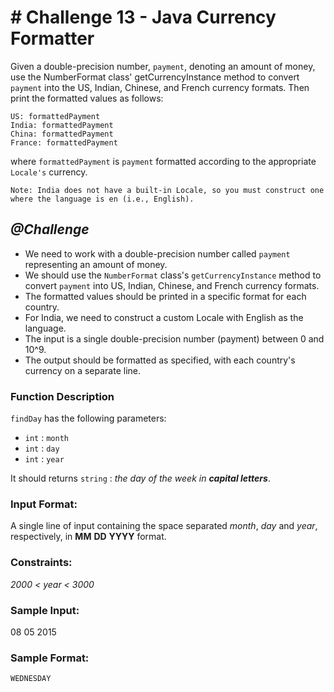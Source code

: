 # # Challenge 13 - Java Currency Formatter

Given a double-precision number, `payment`, denoting an amount of money, use the NumberFormat class' getCurrencyInstance method to convert `payment` into the US, Indian, Chinese, and French currency formats. Then print the formatted values as follows:

    US: formattedPayment
    India: formattedPayment
    China: formattedPayment
    France: formattedPayment

where `formattedPayment` is `payment` formatted according to the appropriate `Locale's` currency.


    Note: India does not have a built-in Locale, so you must construct one where the language is en (i.e., English).

## *@Challenge*
* We need to work with a double-precision number called `payment` representing an amount of money.
* We should use the `NumberFormat` class's `getCurrencyInstance` method to convert `payment` into US, Indian, Chinese, and French currency formats.
* The formatted values should be printed in a specific format for each country.
* For India, we need to construct a custom Locale with English as the language.
* The input is a single double-precision number (payment) between 0 and 10^9.
* The output should be formatted as specified, with each country's currency on a separate line.


### Function Description

`findDay` has the following parameters:

* `int` : `month`
* `int` : `day`
* `int` : `year`

It should returns `string` : *the day of the week in **capital letters***.

### Input Format:
A single line of input containing the space separated *month*, *day* and *year*, respectively, in **MM** **DD** **YYYY** format.

### Constraints:

*2000 < year < 3000*


### Sample Input:

   08 05 2015

    
### Sample Format:

    WEDNESDAY